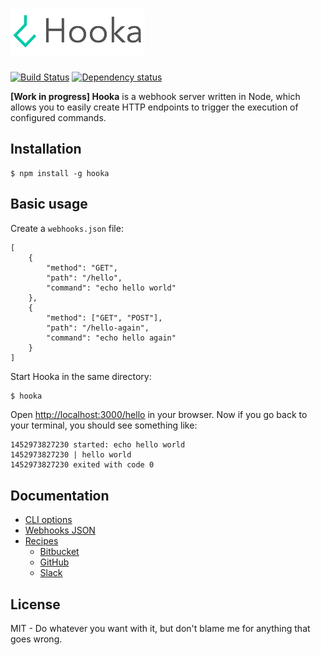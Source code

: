 # ![hooka](media/logo.png)

[![Build Status][travis-image]][travis-url]
[![Dependency status][david-dm-image]][david-dm-url]

[travis-url]: https://travis-ci.org/danistefanovic/hooka
[travis-image]: http://img.shields.io/travis/danistefanovic/hooka.svg
[david-dm-url]:https://david-dm.org/danistefanovic/hooka
[david-dm-image]:https://david-dm.org/danistefanovic/hooka.svg

**[Work in progress] Hooka** is a webhook server written in Node, which allows you to easily create HTTP endpoints to trigger the execution of configured commands.

## Installation

```
$ npm install -g hooka
```

## Basic usage

Create a `webhooks.json` file:

```
[
    {
        "method": "GET",
        "path": "/hello",
        "command": "echo hello world"
    },
    {
        "method": ["GET", "POST"],
        "path": "/hello-again",
        "command": "echo hello again"
    }
]
```

Start Hooka in the same directory:
```sh
$ hooka
```

Open [http://localhost:3000/hello](http://localhost:3000/hello) in your browser. Now if you go back to your terminal, you should see something like:
```
1452973827230 started: echo hello world
1452973827230 | hello world
1452973827230 exited with code 0
````

## Documentation

* [CLI options](docs/cli.md)
* [Webhooks JSON](docs/webhooks.md)
* [Recipes](docs/recipes.md)
  * [Bitbucket](docs/recipes/bitbucket.md)
  * [GitHub](docs/recipes/github.md)
  * [Slack](docs/recipes/slack.md)

## License

MIT -  Do whatever you want with it, but don't blame me for anything that goes wrong.
